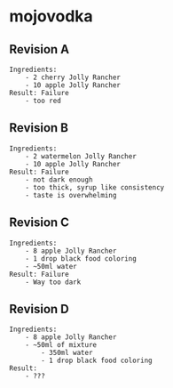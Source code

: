 # mojovodka

## Revision A
    Ingredients:
        - 2 cherry Jolly Rancher
        - 10 apple Jolly Rancher
    Result: Failure
        - too red
## Revision B
    Ingredients: 
        - 2 watermelon Jolly Rancher
        - 10 apple Jolly Rancher
    Result: Failure
        - not dark enough
        - too thick, syrup like consistency
        - taste is overwhelming
## Revision C
    Ingredients: 
        - 8 apple Jolly Rancher
        - 1 drop black food coloring
        - ~50ml water
    Result: Failure
        - Way too dark
## Revision D
    Ingredients:
        - 8 apple Jolly Rancher
        - ~50ml of mixture
            - 350ml water
            - 1 drop black food coloring
    Result:
        - ???
